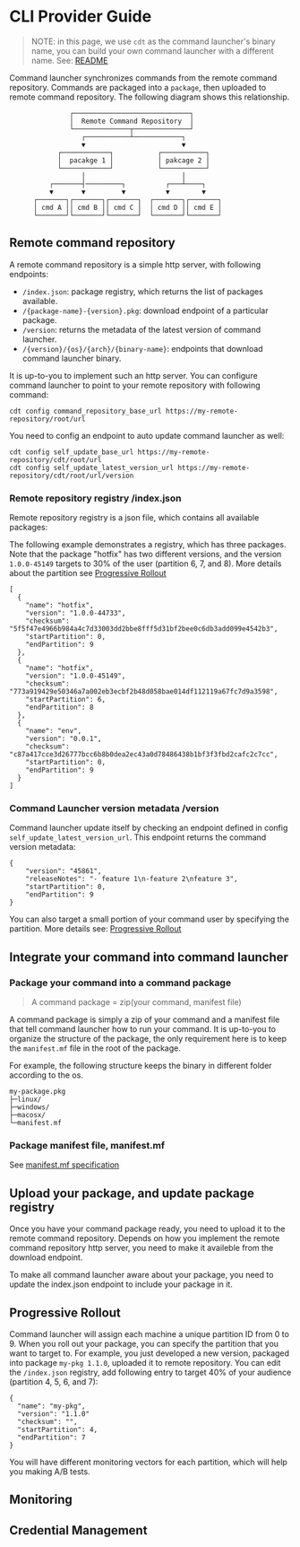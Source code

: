 # CLI Provider Guide

> NOTE: in this page, we use `cdt` as the command launcher's binary name, you can build your own command launcher with a different name. See: [README](../README.md)

Command launcher synchronizes commands from the remote command repository. Commands are packaged into a `package`, then uploaded to remote command repository. The following diagram shows this relationship.

```
               ┌─────────────────────────────┐
               │  Remote Command Repository  │
               └──────────────┬──────────────┘
                  ┌───────────┴────────────┐
                  ▼                        ▼
            ┌────────────┐           ┌───────────┐
            │  pacakge 1 │           │ pakcage 2 │
            └────────────┘           └───────────┘
                  │                        │
          ┌───────┤─────────┐          ┌───┴────┐
          ▼       ▼         ▼          ▼        ▼
      ┌───────┐┌───────┐┌───────┐  ┌───────┐┌───────┐
      │ cmd A ││ cmd B ││ cmd C │  │ cmd D ││ cmd E │
      └───────┘└───────┘└───────┘  └───────┘└───────┘
```

## Remote command repository

A remote command repository is a simple http server, with following endpoints:
- `/index.json`: package registry, which returns the list of packages available.
- `/{package-name}-{version}.pkg`: download endpoint of a particular package.
- `/version`: returns the metadata of the latest version of command launcher.
- `/{version}/{os}/{arch}/{binary-name}`: endpoints that download command launcher binary.

It is up-to-you to implement such an http server. You can configure command launcher to point to your remote repository with following command:

```
cdt config command_repository_base_url https://my-remote-repository/root/url
```

You need to config an endpoint to auto update command launcher as well:
```
cdt config self_update_base_url https://my-remote-repository/cdt/root/url
cdt config self_update_latest_version_url https://my-remote-repository/cdt/root/url/version
```

### Remote repository registry /index.json

Remote repository registry is a json file, which contains all available packages:

The following example demonstrates a registry, which has three packages. Note that the package "hotfix" has two different versions, and the version `1.0.0-45149` targets to 30% of the user (partition 6, 7, and 8). More details about the partition see [Progressive Rollout](#progressive-rollout)
```
[
  {
    "name": "hotfix",
    "version": "1.0.0-44733",
    "checksum": "5f5f47e4966b984a4c7d33003dd2bbe8fff5d31bf2bee0c6db3add099e4542b3",
    "startPartition": 0,
    "endPartition": 9
  },
  {
    "name": "hotfix",
    "version": "1.0.0-45149",
    "checksum": "773a919429e50346a7a002eb3ecbf2b48d058bae014df112119a67fc7d9a3598",
    "startPartition": 6,
    "endPartition": 8
  },
  {
    "name": "env",
    "version": "0.0.1",
    "checksum": "c87a417cce3d26777bcc6b8b0dea2ec43a0d78486438b1bf3f3fbd2cafc2c7cc",
    "startPartition": 0,
    "endPartition": 9
  }
]
```

### Command Launcher version metadata /version

Command launcher update itself by checking an endpoint defined in config `self_update_latest_version_url`. This endpoint returns the command version metadata:

```
{
    "version": "45861",
    "releaseNotes": "- feature 1\n-feature 2\nfeature 3",
    "startPartition": 0,
    "endPartition": 9
}
```
You can also target a small portion of your command user by specifying the partition. More details see: [Progressive Rollout](#progressive-rollout)


## Integrate your command into command launcher

### Package your command into a command package

> A command package = zip(your command, manifest file)

A command package is simply a zip of your command and a manifest file that tell command launcher how to run your command. It is up-to-you to organize the structure of the package, the only requirement here is to keep the `manifest.mf` file in the root of the package.

For example, the following structure keeps the binary in different folder according to the os.
```
my-package.pkg
├─linux/
├─windows/
├─macosx/
└─manifest.mf
```

### Package manifest file, manifest.mf

See [manifest.mf specification](MANIFEST.md)

## Upload your package, and update package registry

Once you have your command package ready, you need to upload it to the remote command repository. Depends on how you implement the remote command repository http server, you need to make it availeble from the download endpoint.

To make all command launcher aware about your package, you need to update the index.json endpoint to include your package in it.

## Progressive Rollout

Command launcher will assign each machine a unique partition ID from 0 to 9. When you roll out your package, you can specify the partition that you want to target to. For example, you just developed a new version, packaged into package `my-pkg 1.1.0`, uploaded it to remote repository. You can edit the `/index.json` registry, add following entry to target 40% of your audience (partition 4, 5, 6, and 7):

```
{
  "name": "my-pkg",
  "version": "1.1.0"
  "checksum": "",
  "startPartition": 4,
  "endPartition": 7
}
```

You will have different monitoring vectors for each partition, which will help you making A/B tests.

## Monitoring


## Credential Management

